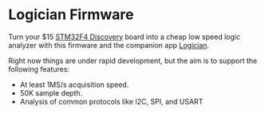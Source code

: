 # Logician Firmware

Turn your $15 [STM32F4 Discovery](http://www.st.com/web/en/catalog/tools/FM116/SC959/SS1532/PF252419) board into a cheap low speed logic analyzer with this firmware and the companion app [Logician](https://github.com/dbridges/logician).

Right now things are under rapid development, but the aim is to support the following features:

- At least 1MS/s acquisition speed.
- 50K sample depth.
- Analysis of common protocols like I2C, SPI, and USART
